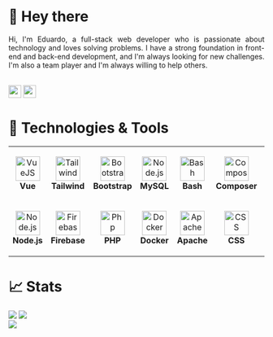 # 👋 Hey there

<div align="justify">
Hi, I'm Eduardo, a full-stack web developer who is passionate about technology and loves solving problems. I have a strong foundation in front-end and back-end development, and I'm always looking for new challenges. I'm also a team player and I'm always willing to help others.</div>

<br/><a href="https://www.linkedin.com/in/sagastvme/"><img src="https://img.shields.io/badge/linkedin-%230077B5.svg?&style=for-the-badge&logo=linkedin&logoColor=white" height=25></a>
<a href="mailto:eduardo.gomara.sagastume@gmail.com"><img src="https://img.shields.io/badge/Gmail-D14836?style=for-the-badge&logo=gmail&logoColor=white" height=25></a>

# 🔧 Technologies & Tools
<table>
  <tr>
    <td align="center" height="108" width="108">
      <img
        src="https://cdn.jsdelivr.net/gh/devicons/devicon/icons/vuejs/vuejs-original.svg"
        width="48"
        height="48"
        alt="VueJS"
      />
      <br /><strong>Vue</strong>
    </td>
    <td align="center" height="108" width="108">
      <img
        src="https://cdn.jsdelivr.net/gh/devicons/devicon/icons/tailwindcss/tailwindcss-plain.svg"
        width="48"
        height="48"
        alt="Tailwind"
      />
      <br /><strong>Tailwind</strong>
    </td>
    <td align="center" height="108" width="108">
      <img
        src="https://cdn.jsdelivr.net/gh/devicons/devicon/icons/bootstrap/bootstrap-plain.svg"
        width="48"
        height="48"
        alt="Bootstrap"
      />
      <br /><strong>Bootstrap</strong>
    </td>
 <td align="center" height="108" width="108">
      <img
        src="https://cdn.jsdelivr.net/gh/devicons/devicon/icons/mysql/mysql-original.svg"
        width="48"
        height="48"
        alt="Node.js"
      />
      <br /><strong>MySQL</strong>
    </td>
<td align="center" height="108" width="108">
      <img src="https://cdn.jsdelivr.net/gh/devicons/devicon/icons/bash/bash-original.svg" 
        width="48"
        height="48"
        alt="Bash"
      />
      <br /><strong>Bash</strong>
    </td>
<td align="center" height="108" width="108">
<img src="https://cdn.jsdelivr.net/gh/devicons/devicon/icons/composer/composer-original.svg"
width="48"
height="48"
alt="Composer"
      />
      <br /><strong>Composer</strong>
    </td>
<td align="center" height="108" width="108">
 <img src="https://cdn.jsdelivr.net/gh/devicons/devicon/icons/git/git-plain.svg"
width="48"
height="48"
alt="Git"
      />
      <br /><strong>Git</strong>
    </td>
<td align="center" height="108" width="108">
<img src="https://cdn.jsdelivr.net/gh/devicons/devicon/icons/html5/html5-original-wordmark.svg"
width="48"
height="48"
alt="HTML5"
      />
      <br /><strong>HTML5</strong>
    </td>
<td align="center" height="108" width="108">
<img src="https://cdn.jsdelivr.net/gh/devicons/devicon/icons/laravel/laravel-plain-wordmark.svg"
width="48"
height="48"
alt="Laravel"
      />
      <br /><strong>Laravel</strong>
    </td>
<td align="center" height="108" width="108">
            <img src="https://cdn.jsdelivr.net/gh/devicons/devicon/icons/nginx/nginx-original.svg"
width="48"
height="48"
alt="Nginx"
      />
      <br /><strong>Nginx</strong>
    </td>



  </tr>
  <tr>
    <td align="center" height="108" width="108">
      <img
        src="https://cdn.jsdelivr.net/gh/devicons/devicon/icons/nodejs/nodejs-original.svg"
        width="48"
        height="48"
        alt="Node.js"
      />
      <br /><strong>Node.js</strong>
    </td>
    <td align="center" height="108" width="108">
      <img
        src="https://cdn.jsdelivr.net/gh/devicons/devicon/icons/firebase/firebase-plain.svg"
        width="48"
        height="48"
        alt="Firebase"
      />
      <br /><strong>Firebase</strong>
    </td>
    <td align="center" height="108" width="108"> 
<img src="https://cdn.jsdelivr.net/gh/devicons/devicon/icons/php/php-original.svg"
width="48"
height="48"
alt="Php"/>
      <br /><strong>PHP</strong>
    </td>
    <td align="center" height="108" width="108">
      <img
        src="https://cdn.jsdelivr.net/gh/devicons/devicon/icons/docker/docker-original.svg"
        width="48"
        height="48"
        alt="Docker"
      />
      <br /><strong>Docker</strong>
    </td>
<td align="center" height="108" width="108">
      <img src="https://cdn.jsdelivr.net/gh/devicons/devicon/icons/apache/apache-original-wordmark.svg"
        width="48"
        height="48"
        alt="Apache"
      />
      <br /><strong>Apache</strong>
    </td>
 </td>
<td align="center" height="108" width="108">
            <img src="https://cdn.jsdelivr.net/gh/devicons/devicon/icons/css3/css3-original.svg"
        width="48"
        height="48"
        alt="CSS"
      />
      <br /><strong>CSS</strong>
    </td>
<td align="center" height="108" width="108">
<img src="https://cdn.jsdelivr.net/gh/devicons/devicon/icons/filezilla/filezilla-plain.svg"
        width="48"
        height="48"
        alt="FileZilla"
      />
      <br /><strong>FileZilla</strong>
    </td>
<td align="center" height="108" width="108">
<img src="https://cdn.jsdelivr.net/gh/devicons/devicon/icons/java/java-original.svg"
width="48"
        height="48"
        alt="Java"
      />
      <br /><strong>Java</strong>
    </td>
<td align="center" height="108" width="108">
<img src="https://cdn.jsdelivr.net/gh/devicons/devicon/icons/linux/linux-original.svg"
width="48"
        height="48"
        alt="Linux"
      />
      <br /><strong>Linux</strong>
    </td>
<td align="center" height="108" width="108">
            <img src="https://cdn.jsdelivr.net/gh/devicons/devicon/icons/npm/npm-original-wordmark.svg"
width="48"
        height="48"
        alt="NPM"
      />
      <br /><strong>NPM</strong>
    </td>
</tr>
</table>

# 📈 Stats

<img
src="https://github-readme-stats.vercel.app/api?username=sagastvme&show_icons=true&theme=react&&hide_border=true"
/>
<img
src="https://github-readme-streak-stats.herokuapp.com/?user=sagastvme&&theme=react&&hide_border=true"
/>
<br/>
![](https://komarev.com/ghpvc/?username=sagastvme)
